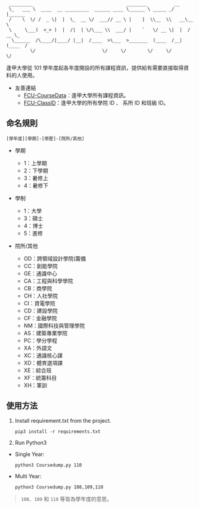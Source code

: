     _________                                   ________          __          
     \_   ___ \  ____  __ _________  ______ ____ \______ \ _____ _/  |______   
     /    \  \/ /  _ \|  |  \_  __ \/  ___// __ \ |    |  \\__  \\   __\__  \  
     \     \___(  <_> )  |  /|  | \/\___ \\  ___/ |    `   \/ __ \|  |  / __ \_
      \______  /\____/|____/ |__|  /____  >\___  >_______  (____  /__| (____  /
             \/                         \/     \/        \/     \/          \/ 

逢甲大學從 101 學年度起各年度開設的所有課程資訊，提供給有需要直接取得資料的人使用。

- 友善連結
   - [FCU-CourseData](https://github.com/HeiTang/FCU-CourseData)：逢甲大學所有課程資訊。
   - [FCU-ClassID](https://github.com/HeiTang/FCU-ClassID)：逢甲大學的所有學院 ID 、 系所 ID 和班級 ID。

## 命名規則
```
[學年度][學期]-[學歷]-[院所/其他]
```
- 學期
  - 1：上學期 
  - 2：下學期 
  - 3：暑修上 
  - 4：暑修下
  
- 學制
  - 1：大學 
  - 3：碩士 
  - 4：博士 
  - 5：進修    
  
- 院所/其他
  - OD：跨領域設計學院(籌備 
  - CC：創能學院 
  - GE：通識中心 
  - CA：工程與科學學院 
  - CB：商學院 
  - CH：人社學院 
  - CI：資電學院 
  - CD：建設學院 
  - CF：金融學院 
  - NM：國際科技與管理學院 
  - AS：建築專業學院 
  - PC：學分學程 
  - XA：外語文 
  - XC：通識核心課 
  - XD：體育選項課 
  - XE：綜合班 
  - XF：統籌科目 
  - XH：軍訓

## 使用方法
1. Install requirement.txt from the project.

    ```
    pip3 install -r requirements.txt 
    ```

2. Run Python3
  - Single Year: 
  
    ```
    python3 Coursedump.py 110
    ```
  
  - Multi Year:

    ```
    python3 Coursedump.py 108,109,110
    ```
  > `108`、`109` 和 `110` 等皆為學年度的意思。
  